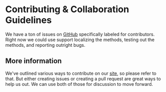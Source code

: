 # Contributing & Collaboration Guidelines
We have a ton of issues on [GitHub](https://github.com/bocoup/opendesignkit/issues) specifically labeled for contributors. Right now we could use support localizing the methods, testing out the methods, and reporting outright bugs.

## More information
We've outlined various ways to contribute on our [site](http://opendesignkit.org/contribute), so please refer to that. But either creating issues or creating a pull request are great ways to help us out. We can use both of those for discussion to move forward.
